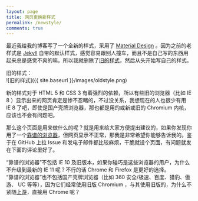 ```yaml
---
layout: page
title: 网页更换新样式
permalink: /newstyle/
comments: true
---
```


最近我给我的博客写了一个全新的样式，采用了 [Material Design](https://www.google.com/design/spec/material-design/introduction.html) 。因为之前的老样式是 [Jekyll](http://jekyllrb.com) 自带的默认样式，感觉容易跟别人撞车，而且不是自己写的东西用起来总是感觉不爽的嘛。所以我就删除了[旧的样式](#old-style)，然后从头开始写自己的样式。

<a name="old-style"></a>
旧的样式：  
![旧的样式]({{ site.baseurl }}/images/oldstyle.png)

新的样式对于 HTML 5 和 CSS 3 有着强烈的依赖，所以有些旧的浏览器（比如 IE 8 ）显示出来的网页肯定是惨不忍睹的，不过没关系，我想现在的人也很少有用 IE 8 了吧，即使是国产壳牌浏览器，那也都是用的或新或旧的 Chromium 内核，应该也不会有问题吧。

那么这个页面是用来做什么的呢？就是用来给大家方便提出建议的，如果你发现你用了一个[靠谱的浏览器](#reliable-browser)，但网页显示不正常，那我是非常希望你能够告诉我的。鉴于在 GitHub 上拉 Issue 和发电子邮件都比较麻烦，干脆就设个页面，有问题就发在下面的评论里好了。

<a name="reliable-browser"></a>
“靠谱的浏览器”不包括 IE 10 及旧版本，如果你碰巧是这些浏览器的用户，为什么不升级到最新的 IE 11 呢？不行的话 Chrome 和 Firefox 是更好的选择。  
“靠谱的浏览器”也不包括国产壳牌浏览器（比如 360 安全/极速、百度、猎豹、傲游、 UC 等等），因为它们经常使用旧版 Chromium ，与其使用旧版的，为什么不紧随[上游](https://zh.wikipedia.org/wiki/%E4%B8%8A%E6%B8%B8_(%E8%BB%9F%E9%AB%94%E9%96%8B%E7%99%BC))，直接用 Chrome 呢？

<script>
	document.addEventListener("DOMContentLoaded", function() {
		$("p:contains(旧的样式：)").hide();
		$("p:contains(“靠谱的浏览器”不包括 IE 10 及旧版本)").hide()
		
		$("a[href=#old-style]").click(function() {
			$("p:contains(旧的样式：)").slideDown(500);
		});
		$("a[href=#reliable-browser]").click(function() {
			$("p:contains(“靠谱的浏览器”不包括 IE 10 及旧版本)").slideDown(500);
		});
	});
</script>
